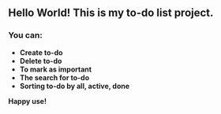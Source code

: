 
## Hello World! This is my to-do list project.


### You can:
* **Create to-do**
* **Delete to-do**
* **To mark as important**
* **The search for to-do**
* **Sorting to-do by all, active, done**


**Happy use!**
